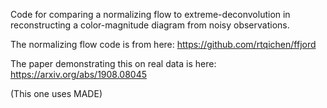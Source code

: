 Code for comparing a normalizing flow to extreme-deconvolution
in reconstructing a color-magnitude diagram
from noisy observations.

The normalizing flow code is from here: https://github.com/rtqichen/ffjord


The paper demonstrating this on real data is here: https://arxiv.org/abs/1908.08045

(This one uses MADE)
